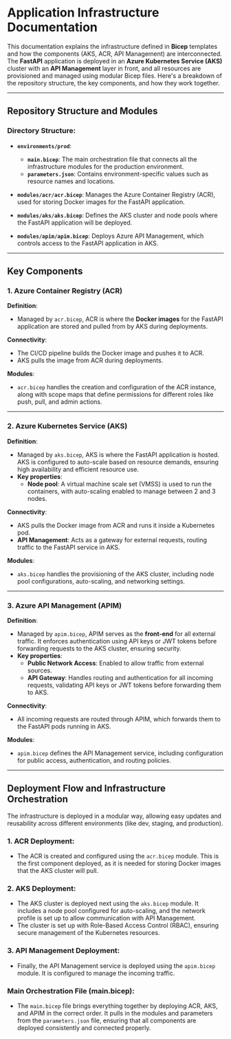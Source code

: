 # Application Infrastructure Documentation

This documentation explains the infrastructure defined in **Bicep** templates and how the components (AKS, ACR, API Management) are interconnected. The **FastAPI** application is deployed in an **Azure Kubernetes Service (AKS)** cluster with an **API Management** layer in front, and all resources are provisioned and managed using modular Bicep files. Here's a breakdown of the repository structure, the key components, and how they work together.

---

## Repository Structure and Modules

### Directory Structure:
- **`environments/prod`**: 
  - **`main.bicep`**: The main orchestration file that connects all the infrastructure modules for the production environment.
  - **`parameters.json`**: Contains environment-specific values such as resource names and locations.
  
- **`modules/acr/acr.bicep`**: Manages the Azure Container Registry (ACR), used for storing Docker images for the FastAPI application.
  
- **`modules/aks/aks.bicep`**: Defines the AKS cluster and node pools where the FastAPI application will be deployed.
  
- **`modules/apim/apim.bicep`**: Deploys Azure API Management, which controls access to the FastAPI application in AKS.

---

## Key Components

### 1. Azure Container Registry (ACR)

**Definition**:  
- Managed by `acr.bicep`, ACR is where the **Docker images** for the FastAPI application are stored and pulled from by AKS during deployments.

**Connectivity**:
- The CI/CD pipeline builds the Docker image and pushes it to ACR.
- AKS pulls the image from ACR during deployments.

**Modules**:
- `acr.bicep` handles the creation and configuration of the ACR instance, along with scope maps that define permissions for different roles like push, pull, and admin actions.

---

### 2. Azure Kubernetes Service (AKS)

**Definition**:  
- Managed by `aks.bicep`, AKS is where the FastAPI application is hosted. AKS is configured to auto-scale based on resource demands, ensuring high availability and efficient resource use.
- **Key properties**:
  - **Node pool**: A virtual machine scale set (VMSS) is used to run the containers, with auto-scaling enabled to manage between 2 and 3 nodes.

**Connectivity**:
- AKS pulls the Docker image from ACR and runs it inside a Kubernetes pod.
- **API Management**: Acts as a gateway for external requests, routing traffic to the FastAPI service in AKS.

**Modules**:
- `aks.bicep` handles the provisioning of the AKS cluster, including node pool configurations, auto-scaling, and networking settings.

---

### 3. Azure API Management (APIM)

**Definition**:  
- Managed by `apim.bicep`, APIM serves as the **front-end** for all external traffic. It enforces authentication using API keys or JWT tokens before forwarding requests to the AKS cluster, ensuring security.
- **Key properties**:
  - **Public Network Access**: Enabled to allow traffic from external sources.
  - **API Gateway**: Handles routing and authentication for all incoming requests, validating API keys or JWT tokens before forwarding them to AKS.

**Connectivity**:
- All incoming requests are routed through APIM, which forwards them to the FastAPI pods running in AKS.

**Modules**:
- `apim.bicep` defines the API Management service, including configuration for public access, authentication, and routing policies.

---

## Deployment Flow and Infrastructure Orchestration

The infrastructure is deployed in a modular way, allowing easy updates and reusability across different environments (like dev, staging, and production).

### 1. ACR Deployment:
   - The ACR is created and configured using the `acr.bicep` module. This is the first component deployed, as it is needed for storing Docker images that the AKS cluster will pull.

### 2. AKS Deployment:
   - The AKS cluster is deployed next using the `aks.bicep` module. It includes a node pool configured for auto-scaling, and the network profile is set up to allow communication with API Management.
   - The cluster is set up with Role-Based Access Control (RBAC), ensuring secure management of the Kubernetes resources.

### 3. API Management Deployment:
   - Finally, the API Management service is deployed using the `apim.bicep` module. It is configured to manage the incoming traffic.

### Main Orchestration File (main.bicep):
- The `main.bicep` file brings everything together by deploying ACR, AKS, and APIM in the correct order. It pulls in the modules and parameters from the `parameters.json` file, ensuring that all components are deployed consistently and connected properly.
